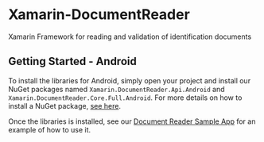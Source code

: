 # Xamarin-DocumentReader
Xamarin Framework for reading and validation of identification documents

Getting Started - Android
---------
To install the libraries for Android, simply open your project and install our NuGet packages named `Xamarin.DocumentReader.Api.Android` and `Xamarin.DocumentReader.Core.Full.Android`. For more details on how to install a NuGet package, [see here](https://blog.xamarin.com/xamarin-studio-and-nuget/).

Once the libraries is installed, see our [Document Reader Sample App](https://github.com/regulaforensics/Xamarin-DocumentReader/tree/master/DocumentReaderSample/Droid) for an example of how to use it.
